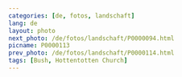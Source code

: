 ```yaml
---
categories: [de, fotos, landschaft]
lang: de
layout: photo
next_photo: /de/fotos/landschaft/P0000094.html
picname: P0000113
prev_photo: /de/fotos/landschaft/P0000114.html
tags: [Bush, Hottentotten Church]
---
```

